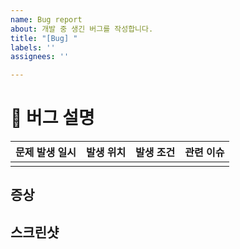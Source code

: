 ```yaml
---
name: Bug report
about: 개발 중 생긴 버그를 작성합니다.
title: "[Bug] "
labels: ''
assignees: ''

---
```


# 🐞 버그 설명
| 문제 발생 일시 |  발생 위치  | 발생 조건 | 관련 이슈 |
|:---:|:---:|:---:|:---:|
|  |  |  |  |

## 증상 
<!-- 문제 증상에 대해서 설명해주세요. -->

## 스크린샷
<!-- 관련 영상 혹은 스크린샷을 첨부해주세요. -->

